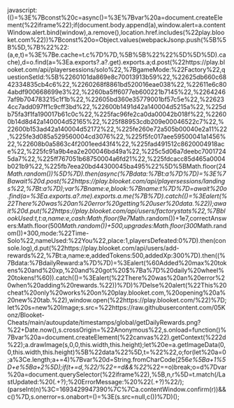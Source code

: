 javascript:(()=%3E%7Bconst%20c=async()=%3E%7Bvar%20a=document.createElement(%22iframe%22);if(document.body.append(a),window.alert=a.contentWindow.alert.bind(window),a.remove(),location.href.includes(%22play.blooket.com%22))%7Bconst%20o=Object.values(webpackJsonp.push(%5B%5B%5D,%7B%22%22:(a,e,t)=%3E%7Be.cache=t.c%7D%7D,%5B%5B%22%22%5D%5D%5D).cache),d=o.find(a=%3Ea.exports?.a?.get).exports.a;d.post(%22https://play.blooket.com/api/playersessions/solo%22,%7BgameMode:%22Factory%22,questionSetId:%5B%2260101da869e8c70013913b59%22,%22625db660c6842334835cb4c6%22,%2260268f8861bd520016eae038%22,%22611e6c804abdf900668699e3%22,%2260ba5ff6077eb600221b7145%22,%22642467af9b704783215c1f1b%22,%22605bd360e35779001bf57c5e%22,%226234cc7add097ff1c9cff3bd%22,%22600b1491d42a140004d5215a%22,%225db75fa3f1fa190017b61c0c%22,%225fac96fe2ca0da00042b018f%22,%22600b14d8d42a140004d52165%22,%225f88953cdb209e00046522c7%22,%22600b153ad42a140004d52172%22,%225fe260e72a505b00040e2a11%22,%225fe3d085a529560004cd3076%22,%225f5fc017aee59500041a1456%22,%22608b0a5863c4f2001eed43f4%22,%225fad491512c8620004918ace%22,%225fc91a9b4ea2e200046bd49a%22,%225c5d06a7deebc70017245da7%22,%225ff767051b68750004a6fd21%22,%225fdcacc85d465a0004b021b9%22,%225fb7eea20bd44300045ba495%22%5D%5BMath.floor(24*Math.random())%5D%7D).then(async(%7Bdata:%7Bt:a%7D%7D)=%3E%7Bawait%20d.post(%22https://play.blooket.com/api/playersessions/landings%22,%7Bt:a%7D);var%7Bname:e,blook:%7Bname:t%7D%7D=await%20o.find(a=%3Ea.exports.a?.me).exports.a.me(%7B%7D).catch(()=%3Ealert(%22There%20was%20an%20error%20getting%20user%20data.%22));await%20d.put(%22https://play.blooket.com/api/users/factorystats%22,%7BblookUsed:t,t:a,name:e,cash:Math.floor(9e7*Math.random())+1e7,correctAnswers:Math.floor(500*Math.random())+500,upgrades:Math.floor(300*Math.random())+300,mode:%22Time-Solo%22,nameUsed:%22You%22,place:1,playersDefeated:0%7D).then(console.log),d.put(%22https://play.blooket.com/api/users/add-rewards%22,%7Bt:a,name:e,addedTokens:500,addedXp:300%7D).then((%7Bdata:%7BdailyReward:a%7D%7D)=%3Ealert(%60Added%20max%20tokens%20and%20xp,%20and%20got%20$%7Ba%7D%20daily%20wheel%20tokens!%60)).catch(()=%3Ealert(%22There%20was%20an%20error%20when%20adding%20rewards.%22))%7D)%7Delse%20alert(%22This%20cheat%20only%20works%20on%20play.blooket.com,%20opening%20a%20new%20tab.%22),window.open(%22https://play.blooket.com/%22)%7D;let%20s=new%20Image;s.src=%22https://raw.githubusercontent.com/05Konz/Blooket-Cheats/main/autoupdate/timestamps/global/getDailyRewards.png?%22+Date.now(),s.crossOrigin=%22Anonymous%22,s.onload=function()%7Bvar%20a=document.createElement(%22canvas%22).getContext(%222d%22);a.drawImage(s,0,0,this.width,this.height);let%20e=a.getImageData(0,0,this.width,this.height)%5B%22data%22%5D,t=%22%22,o;for(let%20a=0;a%3Ce.length;a+=4)%7Bvar%20d=String.fromCharCode(256*e%5Ba+1%5D+e%5Ba+2%5D);if(t+=d,%22/%22==d&&%22*%22==o)break;o=d%7Dvar%20a=document.querySelector(%22iframe%22),%5B,n,r%5D=t.match(/LastUpdated:%20(.+?);%20ErrorMessage:%20%22(.+?)%22/);(parseInt(n)%3C=1693429947390%7C%7Ca.contentWindow.confirm(r))&&c()%7D,s.onerror=s.onabort=()=%3E(s.src=null,c())%7D)();
